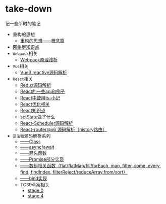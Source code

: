 # take-down
记一些平时的笔记
<br/>
- 重构的思想 
  - [重构的思想——概念篇](https://github.com/MyPrototypeWhat/take-down/issues/22)
- [网络层知识点](https://github.com/MyPrototypeWhat/take-down/issues/7) 
- `Webpack`相关
  - [Webpack原理浅析](https://github.com/MyPrototypeWhat/take-down/issues/8)
- `Vue`相关
  - [Vue3 reactive源码解析](https://github.com/MyPrototypeWhat/take-down/issues/9) 
- `React`相关
  - [Redux源码解析](https://github.com/MyPrototypeWhat/take-down/issues/6)  
  - [React的一些api和例子](https://github.com/MyPrototypeWhat/take-down/issues/1)
  - [React中使用ts-小记](https://github.com/MyPrototypeWhat/take-down/issues/2)
  - [React优化相关](https://github.com/MyPrototypeWhat/take-down/issues/17)
  - [React知识点](https://github.com/MyPrototypeWhat/take-down/issues/18)
  - [setState做了什么](https://https://github.com/MyPrototypeWhat/take-down/issues/20)
  - [React-Scheduler源码解析](https://github.com/MyPrototypeWhat/take-down/issues/23)
  - [React-router@v6 源码解析（history路由）](https://github.com/MyPrototypeWhat/take-down/issues/26)
- `语法糖`源码解析系列
  - [——Class](https://github.com/MyPrototypeWhat/take-down/issues/13)
  - [——async/await](https://github.com/MyPrototypeWhat/take-down/issues/14)
  - [——箭头函数](https://github.com/MyPrototypeWhat/take-down/issues/15)
  - [——Promise部分实现](https://github.com/MyPrototypeWhat/take-down/issues/16)
  - [——数组相关函数（flat/flatMap/fill/forEach, map, filter, some, every, find, findIndex, filterReject/reduceArray.from/sort）](https://github.com/MyPrototypeWhat/take-down/issues/19) 
  - [——bind实现](https://github.com/MyPrototypeWhat/take-down/issues/21) 
  - TC39草案相关
    - [stage 0](https://github.com/MyPrototypeWhat/take-down/issues/24)
    - [stage 4](https://github.com/MyPrototypeWhat/take-down/issues/25)
